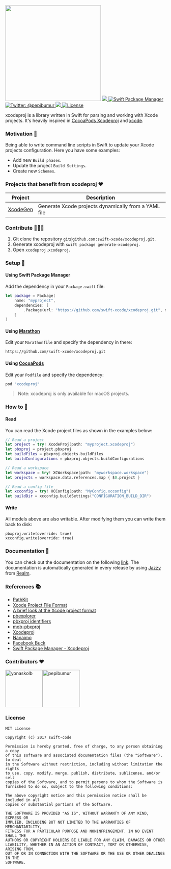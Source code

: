 <img width="300" src="https://github.com/swift-xcode/xcodeproj/blob/master/Assets/logo.png?raw=true"/>

<a href="https://travis-ci.org/swift-xcode/xcodeproj">
    <img src="https://travis-ci.org/swift-xcode/xcodeproj.svg?branch=master">
</a>
<a href="https://swift.org/package-manager">
    <img src="https://img.shields.io/badge/spm-compatible-brightgreen.svg?style=flat" alt="Swift Package Manager" />
</a>
<a href="https://twitter.com/pepibumur">
    <img src="https://img.shields.io/badge/contact-@pepibumur-blue.svg?style=flat" alt="Twitter: @pepibumur" />
</a>
<a href="https://github.com/swift-xcode/xcodeproj/releases">
    <img src="https://img.shields.io/github/release/swift-xcode/xcodeproj.svg"/>
</a>
<a href="https://opensource.org/licenses/MIT">
  <img src="https://img.shields.io/badge/License-MIT-yellow.svg" alt="License" />
</a>

xcodeproj is a library written in Swift for parsing and working with Xcode projects. It's heavily inspired in [CocoaPods Xcodeproj](https://github.com/CocoaPods/Xcodeproj) and [xcode](https://www.npmjs.com/package/xcode).

### Motivation 💅
Being able to write command line scripts in Swift to update your Xcode projects configuration. Here you have some examples:

- Add new `Build phases`.
- Update the project `Build Settings`.
- Create new `Schemes`.

### Projects that benefit from xcodeproj ❤️

| **Project** | **Description** |
|---------|-------------|
| [XcodeGen](https://github.com/yonaskolb/XcodeGen)     | Generate Xcode projects dynamically from a YAML file |

### Contribute 👨‍👩‍👧

1. Git clone the repository `git@github.com:swift-xcode/xcodeproj.git`.
2. Generate xcodeproj with  `swift package generate-xcodeproj`.
3. Open `xcodeproj.xcodeproj`.

### Setup 🦋

#### Using Swift Package Manager

Add the dependency in your `Package.swift` file:

```swift
let package = Package(
    name: "myproject",
    dependencies: [
        .Package(url: "https://github.com/swift-xcode/xcodeproj.git", majorVersion: 0, minor: 0)
    ]
)

```

#### Using [Marathon](https://github.com/JohnSundell/Marathon)

Edit your `Marathonfile` and specify the dependency in there:

```bash
https://github.com/swift-xcode/xcodeproj.git
```

#### Using [CocoaPods](https://cocoapods.org)

Edit your `Podfile` and specify the dependency:

```bash
pod "xcodeproj"
```

> Note: xcodeproj is only available for macOS projects.

### How to 🐒

#### Read

You can read the Xcode project files as shown in the examples below:

```swift
// Read a project
let project = try! XcodeProj(path: "myproject.xcodeproj")
let pbxproj = project.pbxproj
let buildFiles = pbxproj.objects.buildFiles
let buildConfigurations = pbxproj.objects.buildConfigurations

// Read a workspace
let workspace = try! XCWorkspace(path: "myworkspace.workspace")
let projects = workspace.data.references.map { $0.project }

// Read a config file
let xcconfig = try! XCConfig(path: "MyConfig.xcconfig")
let buildDir = xcconfig.buildSettings("CONFIGURATION_BUILD_DIR")
```

#### Write
All models above are also writable. After modifying them you can write them back to disk:

```swit
pbxproj.write(override: true)
xcconfig.write(override: true)
```

### Documentation 📄
You can check out the documentation on the following [link](https://swift-xcode.github.io/xcodeproj/index.html). The documentation is automatically generated in every release by using [Jazzy](https://github.com/realm/jazzy) from [Realm](https://realm.io).

### References 📚

- [PathKit](https://github.com/kylef/PathKit)
- [Xcode Project File Format](http://www.monobjc.net/xcode-project-file-format.html)
- [A brief look at the Xcode project format](http://danwright.info/blog/2010/10/xcode-pbxproject-files/)
- [pbexplorer](https://github.com/mjmsmith/pbxplorer)
- [pbxproj identifiers](https://pewpewthespells.com/blog/pbxproj_identifiers.html)
- [mob-pbxproj](https://github.com/kronenthaler/mod-pbxproj)
- [Xcodeproj](https://github.com/CocoaPods/Xcodeproj)
- [Nanaimo](https://github.com/CocoaPods/Nanaimo)
- [Facebook Buck](https://buckbuild.com/javadoc/com/facebook/buck/apple/xcode/xcodeproj/package-summary.html)
- [Swift Package Manager - Xcodeproj](https://github.com/apple/swift-package-manager/tree/master/Sources/Xcodeproj)

### Contributors ❤️

[<img alt="yonaskolb" src="https://avatars2.githubusercontent.com/u/2393781?v=4&s=117" width="117">](https://github.com/yonaskolb)[<img alt="pepibumur" src="https://avatars3.githubusercontent.com/u/663605?v=4&s=117" width="117">](https://github.com/pepibumur)

### License

```
MIT License

Copyright (c) 2017 swift-code

Permission is hereby granted, free of charge, to any person obtaining a copy
of this software and associated documentation files (the "Software"), to deal
in the Software without restriction, including without limitation the rights
to use, copy, modify, merge, publish, distribute, sublicense, and/or sell
copies of the Software, and to permit persons to whom the Software is
furnished to do so, subject to the following conditions:

The above copyright notice and this permission notice shall be included in all
copies or substantial portions of the Software.

THE SOFTWARE IS PROVIDED "AS IS", WITHOUT WARRANTY OF ANY KIND, EXPRESS OR
IMPLIED, INCLUDING BUT NOT LIMITED TO THE WARRANTIES OF MERCHANTABILITY,
FITNESS FOR A PARTICULAR PURPOSE AND NONINFRINGEMENT. IN NO EVENT SHALL THE
AUTHORS OR COPYRIGHT HOLDERS BE LIABLE FOR ANY CLAIM, DAMAGES OR OTHER
LIABILITY, WHETHER IN AN ACTION OF CONTRACT, TORT OR OTHERWISE, ARISING FROM,
OUT OF OR IN CONNECTION WITH THE SOFTWARE OR THE USE OR OTHER DEALINGS IN THE
SOFTWARE.
```
